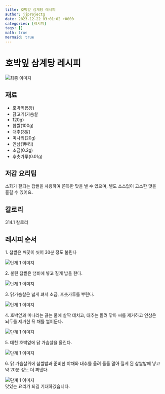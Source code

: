 ```yaml
---
title: 호박잎 삼계탕 레시피
author: jjprojectg
date: 2023-12-22 03:01:02 +0000
categories: [레시피]
tags: []
math: true
mermaid: true
---
```

<meta name="og:type" content="website"/>
<meta charset="UTF-8"/>
<div class="header">
  <h1>호박잎 삼계탕 레시피</h1>
</div>

<div class="container my-4">
  <div class="row">
    <div class="col-12 col-md-6">
      <div class="recipe-image">
        <img src="http://www.foodsafetykorea.go.kr/uploadimg/cook/10_00639_2.png" class="step-image" alt="최종 이미지"/>
      </div>
    </div>
    <div class="col-12 col-md-6">
      <div class="ingredients">
        <h2>재료</h2>
        <ul class="card">
          <li> 호박잎(5장) </li>
          <li>  닭고기(가슴살 </li>
          <li>  120g) </li>
          <li>  찹쌀(100g) </li>
          <li>  대추(3알) </li>
          <li> 미나리(20g) </li>
          <li>  인삼(1뿌리) </li>
          <li>  소금(0.2g) </li>
          <li>  후춧가루(0.01g) </li>
</ul>
      </div>
    </div>
    <div class="col-12 col-md-6">
      <div class="ingredients">
        <h2>저감 요리팁</h2>
        <div class="card"> 
          <p>
            소화가 잘되는 찹쌀을 사용하여 쫀득한 맛을 낼 수 있으며, 별도 소스없이 고소한 맛을 즐길 수 있어요.
          </p>
        </div>
      </div>
      <div class="ingredients">
        <h2>칼로리</h2>
        <div class="card"> 
          <p>
            314.1 칼로리
          </p>
        </div>
      </div>
    </div>
  </div>

  <h2 class="my-4">레시피 순서</h2>
  <div class="card recipe-card">
    <div class="card-body recipe-step">
      <p class="card-text step-description">1. 찹쌀은 깨끗이 씻어 30분 정도 불린다</p>
      <img src="http://www.foodsafetykorea.go.kr/uploadimg/cook/20_00639_1.png" alt="단계 1 이미지" class="step-image"/>
    </div>
  </div>
  <div class="card recipe-card">
    <div class="card-body recipe-step">
      <p class="card-text step-description">2. 불린 찹쌀은 냄비에 넣고 질게 밥을
한다.</p>
      <img src="http://www.foodsafetykorea.go.kr/uploadimg/cook/20_00639_2.png" alt="단계 1 이미지" class="step-image"/>
    </div>
  </div>
  <div class="card recipe-card">
    <div class="card-body recipe-step">
      <p class="card-text step-description">3. 닭가슴살은 넓게 펴서 소금,
후춧가루를 뿌린다.</p>
      <img src="http://www.foodsafetykorea.go.kr/uploadimg/cook/20_00639_3.png" alt="단계 1 이미지" class="step-image"/>
    </div>
  </div>
  <div class="card recipe-card">
    <div class="card-body recipe-step">
      <p class="card-text step-description">4. 호박잎과 미나리는 끓는 물에 살짝
데치고, 대추는 돌려 깎아 씨를
제거하고 인삼은 뇌두를 제거한 뒤
채를 썰어둔다.</p>
      <img src="http://www.foodsafetykorea.go.kr/uploadimg/cook/20_00639_4.png" alt="단계 1 이미지" class="step-image"/>
    </div>
  </div>
  <div class="card recipe-card">
    <div class="card-body recipe-step">
      <p class="card-text step-description">5. 데친 호박잎에 닭 가슴살을 올린다.</p>
      <img src="http://www.foodsafetykorea.go.kr/uploadimg/cook/20_00639_5.png" alt="단계 1 이미지" class="step-image"/>
    </div>
  </div>
  <div class="card recipe-card">
    <div class="card-body recipe-step">
      <p class="card-text step-description">6. 닭 가슴살위에 찹쌀밥과 준비한 야채와
대추를 올려 돌돌 말아 질게 된
찹쌀밥에 넣고 약 20분 정도 더 쪄낸다.</p>
      <img src="http://www.foodsafetykorea.go.kr/uploadimg/cook/20_00639_6.png" alt="단계 1 이미지" class="step-image"/>
    </div>
  </div>

</div>
맛있는 요리가 되길 기대하겠습니다.
